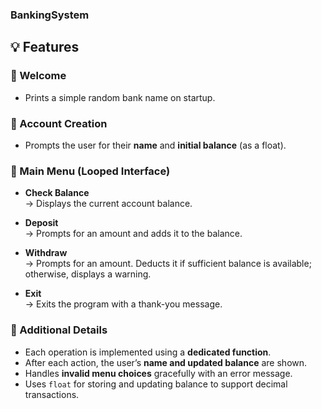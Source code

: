 ### BankingSystem

## 💡 Features

### 🔹 Welcome
- Prints a simple random bank name on startup.

### 🔹 Account Creation
- Prompts the user for their **name** and **initial balance** (as a float).

### 🔹 Main Menu (Looped Interface)
- **Check Balance**  
  → Displays the current account balance.

- **Deposit**  
  → Prompts for an amount and adds it to the balance.

- **Withdraw**  
  → Prompts for an amount. Deducts it if sufficient balance is available; otherwise, displays a warning.

- **Exit**  
  → Exits the program with a thank-you message.

### 🔹 Additional Details
- Each operation is implemented using a **dedicated function**.
- After each action, the user’s **name and updated balance** are shown.
- Handles **invalid menu choices** gracefully with an error message.
- Uses `float` for storing and updating balance to support decimal transactions.
